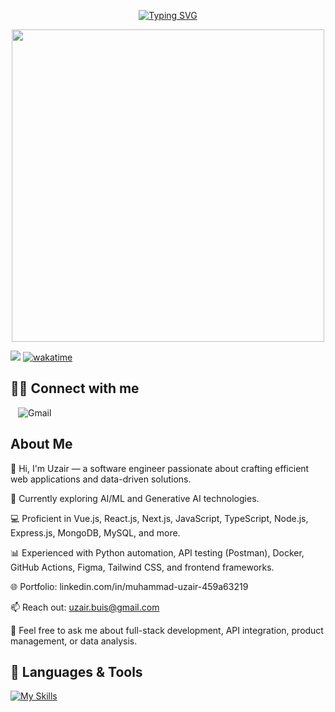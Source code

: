 <p align="center">
  <a href="https://git.io/typing-svg">
    <img src="https://readme-typing-svg.demolab.com?font=clash+display&weight=500&size=32&pause=1000&color=7520F7&center=true&width=435&lines=Hey%2C+I'm+Uzair+%F0%9F%91%8B!" alt="Typing SVG" />
  </a>
</p>

<!--
You can create your typing SVG here: https://readme-typing-svg.demolab.com/demo/ 
-->
<p align="center">
  <img src="https://user-images.githubusercontent.com/74038190/225813708-98b745f2-7d22-48cf-9150-083f1b00d6c9.gif" width="500" />
</p>


![](https://komarev.com/ghpvc/?username=uxam285&color=blue)
[![wakatime](https://wakatime.com/badge/user/5f2c84b8-3c28-428a-920a-47fa511ca5b1.svg)](https://wakatime.com/@5f2c84b8-3c28-428a-920a-47fa511ca5b1)


## 🤝🏼 Connect with me
<a href="mailto:uzair.buis@gmail.com" style="text-decoration: none; margin-left: 12px; display: flex; align-items: center;">
  <img src="https://img.shields.io/badge/-Gmail-c14438?style=for-the-badge&logo=Gmail&logoColor=white" alt="Gmail" style="vertical-align: middle;" />
</a>


## About Me

👋 Hi, I'm Uzair — a software engineer passionate about crafting efficient web applications and data-driven solutions.

🚀 Currently exploring AI/ML and Generative AI technologies.

💻 Proficient in Vue.js, React.js, Next.js, JavaScript, TypeScript, Node.js, Express.js, MongoDB, MySQL, and more.

📊 Experienced with Python automation, API testing (Postman), Docker, GitHub Actions, Figma, Tailwind CSS, and frontend frameworks.

🌐 Portfolio: linkedin.com/in/muhammad-uzair-459a63219

📫 Reach out: uzair.buis@gmail.com

💬 Feel free to ask me about full-stack development, API integration, product management, or data analysis.

## 🔨 Languages & Tools

[![My Skills](https://skillicons.dev/icons?i=js,py,react,vue,nextjs,express,fastapi,nodejs,mongodb,mysql,postman,firebase,bash,md,docker,git,githubactions,cloudflare,tailwind,vscode,figma,&perline=10)](https://skillicons.dev)


<!--
**uxam285/uxam285** is a ✨ _special_ ✨ repository because its `README.md` (this file) appears on your GitHub profile.

Here are some ideas to get you started:

- 🔭 I’m currently working on ...
- 🌱 I’m currently learning ...
- 👯 I’m looking to collaborate on ...
- 🤔 I’m looking for help with ...
- 💬 Ask me about ...
- 📫 How to reach me: ...
- 😄 Pronouns: ...
- ⚡ Fun fact: ...
-->

